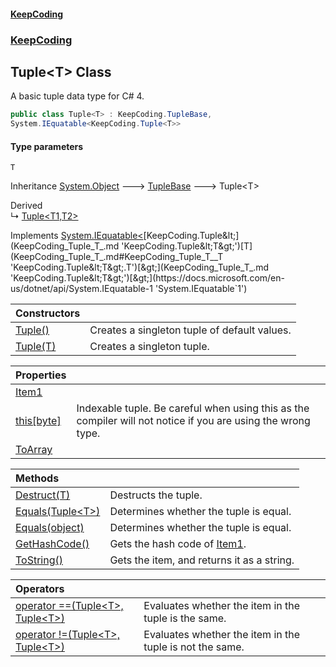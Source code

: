 #### [KeepCoding](index.md 'index')
### [KeepCoding](KeepCoding.md 'KeepCoding')
## Tuple&lt;T&gt; Class
A basic tuple data type for C# 4.  
```csharp
public class Tuple<T> : KeepCoding.TupleBase,
System.IEquatable<KeepCoding.Tuple<T>>
```
#### Type parameters
<a name='KeepCoding_Tuple_T__T'></a>
`T`  
  

Inheritance [System.Object](https://docs.microsoft.com/en-us/dotnet/api/System.Object 'System.Object') &#129106; [TupleBase](KeepCoding_TupleBase.md 'KeepCoding.TupleBase') &#129106; Tuple&lt;T&gt;  

Derived  
&#8627; [Tuple&lt;T1,T2&gt;](KeepCoding_Tuple_T1_T2_.md 'KeepCoding.Tuple&lt;T1,T2&gt;')  

Implements [System.IEquatable&lt;](https://docs.microsoft.com/en-us/dotnet/api/System.IEquatable-1 'System.IEquatable`1')[KeepCoding.Tuple&lt;](KeepCoding_Tuple_T_.md 'KeepCoding.Tuple&lt;T&gt;')[T](KeepCoding_Tuple_T_.md#KeepCoding_Tuple_T__T 'KeepCoding.Tuple&lt;T&gt;.T')[&gt;](KeepCoding_Tuple_T_.md 'KeepCoding.Tuple&lt;T&gt;')[&gt;](https://docs.microsoft.com/en-us/dotnet/api/System.IEquatable-1 'System.IEquatable`1')  

| Constructors | |
| :--- | :--- |
| [Tuple()](KeepCoding_Tuple_T__Tuple().md 'KeepCoding.Tuple&lt;T&gt;.Tuple()') | Creates a singleton tuple of default values.<br/> |
| [Tuple(T)](KeepCoding_Tuple_T__Tuple(T).md 'KeepCoding.Tuple&lt;T&gt;.Tuple(T)') | Creates a singleton tuple.<br/> |

| Properties | |
| :--- | :--- |
| [Item1](KeepCoding_Tuple_T__Item1.md 'KeepCoding.Tuple&lt;T&gt;.Item1') |  |
| [this[byte]](KeepCoding_Tuple_T__this_byte_.md 'KeepCoding.Tuple&lt;T&gt;.this[byte]') | Indexable tuple. Be careful when using this as the compiler will not notice if you are using the wrong type.<br/> |
| [ToArray](KeepCoding_Tuple_T__ToArray.md 'KeepCoding.Tuple&lt;T&gt;.ToArray') |  |

| Methods | |
| :--- | :--- |
| [Destruct(T)](KeepCoding_Tuple_T__Destruct(T).md 'KeepCoding.Tuple&lt;T&gt;.Destruct(T)') | Destructs the tuple.<br/> |
| [Equals(Tuple&lt;T&gt;)](KeepCoding_Tuple_T__Equals(KeepCoding_Tuple_T_).md 'KeepCoding.Tuple&lt;T&gt;.Equals(KeepCoding.Tuple&lt;T&gt;)') | Determines whether the tuple is equal.<br/> |
| [Equals(object)](KeepCoding_Tuple_T__Equals(object).md 'KeepCoding.Tuple&lt;T&gt;.Equals(object)') | Determines whether the tuple is equal.<br/> |
| [GetHashCode()](KeepCoding_Tuple_T__GetHashCode().md 'KeepCoding.Tuple&lt;T&gt;.GetHashCode()') | Gets the hash code of [Item1](KeepCoding_Tuple_T__Item1.md 'KeepCoding.Tuple&lt;T&gt;.Item1').<br/> |
| [ToString()](KeepCoding_Tuple_T__ToString().md 'KeepCoding.Tuple&lt;T&gt;.ToString()') | Gets the item, and returns it as a string.<br/> |

| Operators | |
| :--- | :--- |
| [operator ==(Tuple&lt;T&gt;, Tuple&lt;T&gt;)](KeepCoding_Tuple_T__op_Equality(KeepCoding_Tuple_T__KeepCoding_Tuple_T_).md 'KeepCoding.Tuple&lt;T&gt;.op_Equality(KeepCoding.Tuple&lt;T&gt;, KeepCoding.Tuple&lt;T&gt;)') | Evaluates whether the item in the tuple is the same.<br/> |
| [operator !=(Tuple&lt;T&gt;, Tuple&lt;T&gt;)](KeepCoding_Tuple_T__op_Inequality(KeepCoding_Tuple_T__KeepCoding_Tuple_T_).md 'KeepCoding.Tuple&lt;T&gt;.op_Inequality(KeepCoding.Tuple&lt;T&gt;, KeepCoding.Tuple&lt;T&gt;)') | Evaluates whether the item in the tuple is not the same.<br/> |

